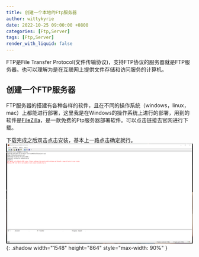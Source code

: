 ```yaml
---
title: 创建一个本地的Ftp服务器
author: wittykyrie
date: 2022-10-25 09:00:00 +0800
categories: [Ftp,Server]
tags: [Ftp,Server]
render_with_liquid: false
---
```


FTP是File Transfer Protocol(文件传输协议)，支持FTP协议的服务器就是FTP服务器。也可以理解为是在互联网上提供文件存储和访问服务的计算机。

## 创建一个FTP服务器

FTP服务器的搭建有各种各样的软件，且在不同的操作系统（windows，linux，mac）上都能进行部署，这里我是在Windows的操作系统上进行的部署，用到的软件是[FileZilla](https://www.filezilla.cn/)，是一款免费的Ftp服务器部署软件。可以点击链接去官网进行下载。

下载完成之后双击点击安装，基本上一路点击确定就行。
![FilleZilla服务器界面](../assets/2022-10-25-Assets/ftpServer.jpg){: .shadow width="1548" height="864" style="max-width: 90%" }

